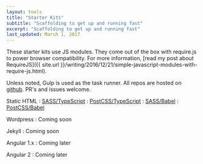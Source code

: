```yaml
---
layout: tools
title: "Starter Kits"
subtitle: "Scaffolding to get up and running fast"
excerpt: "Scaffolding to get up and running fast"
last_updated: March 1, 2017
---
```


These starter kits use JS modules. They come out of the box with require.js to power browser compatibility. For more information, [read my post about RequireJS]({{ site.url }}/writing/2016/12/21/simple-javascript-modules-with-require-js.html).

Unless noted, Gulp is used as the task runner. All repos are hosted on [github](https://github.com/joshmobley). PR's and issues welcome.

Static HTML 
: [SASS/TypeScript](https://github.com/joshmobley/gulp-sass-typescript)
: [PostCSS/TypeScript](https://github.com/joshmobley/gulp-postcss-typescript)
: [SASS/Babel](https://github.com/joshmobley/gulp-sass-babel)
: [PostCSS/Babel](https://github.com/joshmobley/gulp-postcss-babel)

Wordpress
: Coming soon

Jekyll
: Coming soon

Angular 1.x
: Coming later

Angular 2
: Coming later
